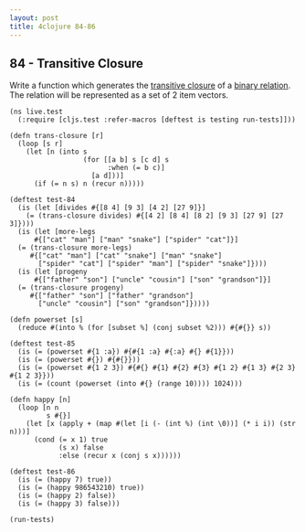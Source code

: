 ```yaml
---
layout: post
title: 4clojure 84-86
---
```


## 84 - Transitive Closure

Write a function which generates the [transitive closure](http://en.wikipedia.org/wiki/Transitive_closure) of a [binary relation](http://en.wikipedia.org/wiki/Binary_relation). The relation will be represented as a set of 2 item vectors.

<pre><code class="language-klipse">(ns live.test
  (:require [cljs.test :refer-macros [deftest is testing run-tests]]))
  
(defn trans-closure [r]
  (loop [s r]
    (let [n (into s
                  (for [[a b] s [c d] s 
                        :when (= b c)] 
                    [a d]))]
      (if (= n s) n (recur n)))))

(deftest test-84
  (is (let [divides #{[8 4] [9 3] [4 2] [27 9]}]
    (= (trans-closure divides) #{[4 2] [8 4] [8 2] [9 3] [27 9] [27 3]})))
  (is (let [more-legs
      #{["cat" "man"] ["man" "snake"] ["spider" "cat"]}]
  (= (trans-closure more-legs)
     #{["cat" "man"] ["cat" "snake"] ["man" "snake"]
       ["spider" "cat"] ["spider" "man"] ["spider" "snake"]})))
  (is (let [progeny
      #{["father" "son"] ["uncle" "cousin"] ["son" "grandson"]}]
  (= (trans-closure progeny)
     #{["father" "son"] ["father" "grandson"]
       ["uncle" "cousin"] ["son" "grandson"]}))))

(defn powerset [s]
  (reduce #(into % (for [subset %] (conj subset %2))) #{#{}} s))

(deftest test-85
  (is (= (powerset #{1 :a}) #{#{1 :a} #{:a} #{} #{1}}))
  (is (= (powerset #{}) #{#{}}))
  (is (= (powerset #{1 2 3}) #{#{} #{1} #{2} #{3} #{1 2} #{1 3} #{2 3} #{1 2 3}}))
  (is (= (count (powerset (into #{} (range 10)))) 1024)))

(defn happy [n]
  (loop [n n
         s #{}]
    (let [x (apply + (map #(let [i (- (int %) (int \0))] (* i i)) (str n)))]
      (cond (= x 1) true
            (s x) false
            :else (recur x (conj s x))))))

(deftest test-86
  (is (= (happy 7) true))
  (is (= (happy 986543210) true))
  (is (= (happy 2) false))
  (is (= (happy 3) false)))

(run-tests)
</code></pre>
